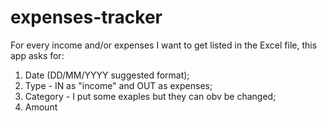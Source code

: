 # expenses-tracker
For every income and/or expenses I want to get listed in the Excel file, this app asks for:
  1. Date (DD/MM/YYYY suggested format);
  2. Type - IN as "income" and OUT as expenses;
  3. Category - I put some exaples but they can obv be changed;
  4. Amount
